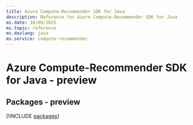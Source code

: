 ```yaml
---
title: Azure Compute-Recommender SDK for Java
description: Reference for Azure Compute-Recommender SDK for Java
ms.date: 10/09/2025
ms.topic: reference
ms.devlang: java
ms.service: compute-recommender
---
```

# Azure Compute-Recommender SDK for Java - preview
## Packages - preview
[!INCLUDE [packages](compute-recommender-index.md)]